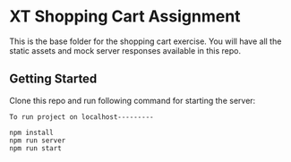 # XT Shopping Cart Assignment

This is the base folder for the shopping cart exercise. You will have all the static assets and mock server responses available in this repo.

## Getting Started

Clone this repo and run following command for starting the server:

```
To run project on localhost---------

npm install
npm run server
npm run start
